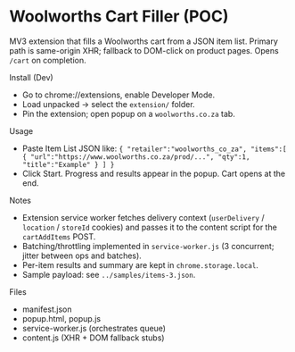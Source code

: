 # Woolworths Cart Filler (POC)

MV3 extension that fills a Woolworths cart from a JSON item list. Primary path is same-origin XHR; fallback to DOM-click on product pages. Opens `/cart` on completion.

Install (Dev)
- Go to chrome://extensions, enable Developer Mode.
- Load unpacked → select the `extension/` folder.
- Pin the extension; open popup on a `woolworths.co.za` tab.

Usage
- Paste Item List JSON like:
  `{ "retailer":"woolworths_co_za", "items":[ { "url":"https://www.woolworths.co.za/prod/...", "qty":1, "title":"Example" } ] }`
- Click Start. Progress and results appear in the popup. Cart opens at the end.

Notes
- Extension service worker fetches delivery context (`userDelivery` / `location` / `storeId` cookies) and passes it to the content script for the `cartAddItems` POST.
- Batching/throttling implemented in `service-worker.js` (3 concurrent; jitter between ops and batches).
- Per-item results and summary are kept in `chrome.storage.local`.
- Sample payload: see `../samples/items-3.json`.

Files
- manifest.json
- popup.html, popup.js
- service-worker.js (orchestrates queue)
- content.js (XHR + DOM fallback stubs)
